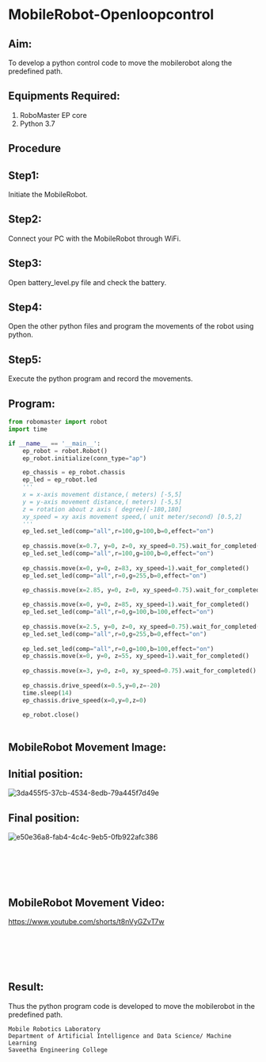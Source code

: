 # MobileRobot-Openloopcontrol
## Aim:

To develop a python control code to move the mobilerobot along the predefined path.

## Equipments Required:
1. RoboMaster EP core
2. Python 3.7

## Procedure

## Step1:

Initiate the MobileRobot.

## Step2:

Connect your PC with the MobileRobot through WiFi.

## Step3:

Open battery_level.py file and check the battery.

## Step4:

Open the other python files and program the movements of the robot using python.

## Step5:

Execute the python program and record the movements.

## Program:

```python
from robomaster import robot
import time

if __name__ == '__main__':
    ep_robot = robot.Robot()
    ep_robot.initialize(conn_type="ap")

    ep_chassis = ep_robot.chassis
    ep_led = ep_robot.led
    '''
    x = x-axis movement distance,( meters) [-5,5]
    y = y-axis movement distance,( meters) [-5,5]
    z = rotation about z axis ( degree)[-180,180]
    xy_speed = xy axis movement speed,( unit meter/second) [0.5,2]
    '''
    ep_led.set_led(comp="all",r=100,g=100,b=0,effect="on")
    
    ep_chassis.move(x=0.7, y=0, z=0, xy_speed=0.75).wait_for_completed()
    ep_led.set_led(comp="all",r=100,g=100,b=0,effect="on")   
    
    ep_chassis.move(x=0, y=0, z=83, xy_speed=1).wait_for_completed()
    ep_led.set_led(comp="all",r=0,g=255,b=0,effect="on")

    ep_chassis.move(x=2.85, y=0, z=0, xy_speed=0.75).wait_for_completed()
    
    ep_chassis.move(x=0, y=0, z=85, xy_speed=1).wait_for_completed()
    ep_led.set_led(comp="all",r=0,g=100,b=100,effect="on")
    
    ep_chassis.move(x=2.5, y=0, z=0, xy_speed=0.75).wait_for_completed()
    ep_led.set_led(comp="all",r=0,g=255,b=0,effect="on")
    
    ep_led.set_led(comp="all",r=0,g=100,b=100,effect="on")
    ep_chassis.move(x=0, y=0, z=55, xy_speed=1).wait_for_completed()
    
    ep_chassis.move(x=3, y=0, z=0, xy_speed=0.75).wait_for_completed()
    
    ep_chassis.drive_speed(x=0.5,y=0,z=-20)
    time.sleep(14)
    ep_chassis.drive_speed(x=0,y=0,z=0)
    
    ep_robot.close()
    
```

## MobileRobot Movement Image:

## Initial position:

![3da455f5-37cb-4534-8edb-79a445f7d49e](https://user-images.githubusercontent.com/113497340/194830652-f808ca35-8b0d-4e45-a613-8b5883a38456.jpeg)

## Final position:

![e50e36a8-fab4-4c4c-9eb5-0fb922afc386](https://user-images.githubusercontent.com/113497340/194830729-5d2ad62b-c166-48e6-ba42-69c8441393fa.jpeg)



<br/>
<br/>
<br/>
<br/>

## MobileRobot Movement Video:



https://www.youtube.com/shorts/t8nVyGZvT7w

<br/>
<br/>
<br/>
<br/>

## Result:
Thus the python program code is developed to move the mobilerobot in the predefined path.

```
Mobile Robotics Laboratory
Department of Artificial Intelligence and Data Science/ Machine Learning
Saveetha Engineering College
```
